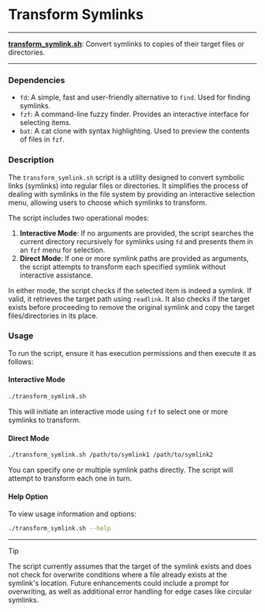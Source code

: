 # Transform Symlinks

---

**[transform_symlink.sh](/transform_symlink.sh)**: Convert symlinks to copies of their target files or directories.

---

### Dependencies

- `fd`: A simple, fast and user-friendly alternative to `find`. Used for finding symlinks.
- `fzf`: A command-line fuzzy finder. Provides an interactive interface for selecting items.
- `bat`: A cat clone with syntax highlighting. Used to preview the contents of files in `fzf`.

### Description

The `transform_symlink.sh` script is a utility designed to convert symbolic links (symlinks) into regular files or directories. It simplifies the process of dealing with symlinks in the file system by providing an interactive selection menu, allowing users to choose which symlinks to transform.

The script includes two operational modes:
1. **Interactive Mode**: If no arguments are provided, the script searches the current directory recursively for symlinks using `fd` and presents them in an `fzf` menu for selection.
2. **Direct Mode**: If one or more symlink paths are provided as arguments, the script attempts to transform each specified symlink without interactive assistance.

In either mode, the script checks if the selected item is indeed a symlink. If valid, it retrieves the target path using `readlink`. It also checks if the target exists before proceeding to remove the original symlink and copy the target files/directories in its place.

### Usage

To run the script, ensure it has execution permissions and then execute it as follows:

#### Interactive Mode
```bash
./transform_symlink.sh
```
This will initiate an interactive mode using `fzf` to select one or more symlinks to transform.

#### Direct Mode
```bash
./transform_symlink.sh /path/to/symlink1 /path/to/symlink2
```
You can specify one or multiple symlink paths directly. The script will attempt to transform each one in turn.

#### Help Option
To view usage information and options:
```bash
./transform_symlink.sh --help
```

---

> [!TIP]  
> The script currently assumes that the target of the symlink exists and does not check for overwrite conditions where a file already exists at the symlink's location. Future enhancements could include a prompt for overwriting, as well as additional error handling for edge cases like circular symlinks.
